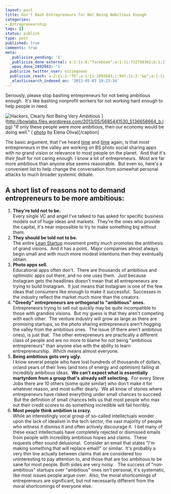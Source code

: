 ```yaml
---
layout: post
title: Don't Bash Entrepreneurs for Not Being Ambitious Enough
categories:
- Entrepreneurship
tags: []
status: publish
type: post
published: true
comments: true
meta:
  _publicize_pending: '1'
  _publicize_done_external: a:1:{s:8:"facebook";a:1:{i:722750362;b:1;}}
  _wpas_done_2892683: '1'
  publicize_twitter_user: ozziegooen
  publicize_reach: a:2:{s:2:"fb";a:1:{i:2892683;i:947;}s:2:"wp";a:1:{i:0;i:3;}}
  _elasticsearch_indexed_on: '2013-05-03 10:23:34'
---
```

Seriously, please stop bashing entrepreneurs for not being ambitious enough.  It's like bashing nonprofit workers for not working hard enough to help people in need.  

 ![Hackers, Clearly Not Being Very Ambitious](http://bowlabs.files.wordpress.com/2013/05/5685441530_5136658664_b.jpg?w=922) ](http://bowlabs.files.wordpress.com/2013/05/5685441530_5136658664_b.jpg) "If only these people were more ambitious, then our economy would be doing well." ( [photo](https://secure.flickr.com/photos/hackny/5685441530/in/photostream/) by Elena Oliva)[/caption] 

The basic argument, that I've heard [time](http://www.forbes.com/sites/ciocentral/2012/04/10/think-big-why-entrepreneurs-should-target-ambitious-ideas/) and [time](http://pandodaily.com/2013/04/02/an-acquisition-is-always-a-failure/) again, is that most entrepreneurs in the valley are working on BS photo social sharing apps with no grand vision or relevance to most people on the planet.  And that it's _their fault_ for not caring enough. I know a lot of entrepreneurs.  Most are far more ambitious than anyone else seems reasonable.  But even so, here's a convenient list to help change the conversation from somewhat personal attacks to much broader systemic debate.   

## A short list of reasons not to demand entrepreneurs to be more ambitious:

1. **They're told not to be.**  
    Every single VC and angel I've talked to has asked for specific business models out of huge ideas and markets.  They're the ones who provide the capital, it's near impossible to try to make something big without them. 
2. **They should be told not to be.**  
    The entire [Lean Startup](http://theleanstartup.com/) movement pretty much promotes the antithesis of grand visions.  And it has a point.  Major companies almost always begin small and with much more modest intentions then they eventually obtain. 
3. **Photo apps sell.**  
    Educational apps often don't.  There are thousands of ambitious and optimistic apps out there, and no one uses them.  Just because Instagram gets the headlines doesn't mean that all entrepreneurs are trying to build Instagram.  It just means that Instagram is one of the few ideas that consumers like enough to make it successful.  Successes in the industry reflect the market much more than the creators. 
4. **"Greedy" entrepreneurs are orthogonal to "ambitious" ones.**  
    Entrepreneurs trying to sell out quickly may be quite incompatible to those with grandios visions.  But my guess is that they aren't competing with each other.  The venture industry will grow as large as there are promising startups, so the photo sharing entrepreneurs aren't hogging the valley from the ambitious ones.  The issue (if there aren't ambitious ones), is just that.  The other entrepreneurs are practically a different class of people and are no more to blame for not being "ambitious entrepreneurs" than anyone else with the ability to learn entrepreneurship.  Which means almost everyone. 
5. **Being ambitious gets very ugly.**  
    I know several people who have lost hundreds of thousands of dollars, or/and years of their lives (and tons of energy and optimism) failing at incredibly ambitious ideas.  **We can't expect what is essentially martyrdom from a group that's already self selecting.**  For every Steve Jobs there are 10 others (some quite similar) who don't make it for whatever reason, and most suffer dearly.  We all know of stories where entrepreneurs have risked everything under small chances to succeed.  But the definition of small chances tells us that most people who max out their credit scores to do something incredible will fail horribly. 
6. **Most people think ambition is crazy.**  
    While an interestingly vocal group of so-called intellectuals wonder upon the lack of idealism in the tech sector, the vast majority of people who witness it dismiss it and often actively discourage it.  I bet many of these exact intellectuals have completely rejected or dismissed emails from people with incredibly ambitious hopes and claims.  These requests often sound delusional.  Consider an email that states "I'm making something that will replace email!" or similar.  It's probably a very thin line actually between claims that are considered too uninteresting to pay attention to, and those that are too ambitious to be sane for most people. Both sides are very noisy.   The success of "non-ambitious" startups over "ambitious" ones isn't personal, it's systematic, like most issues people argue over.  Also, the moral shortcomings of entrepreneurs are significant, but not necessarily different from the moral shortcomings of everyone else.    
